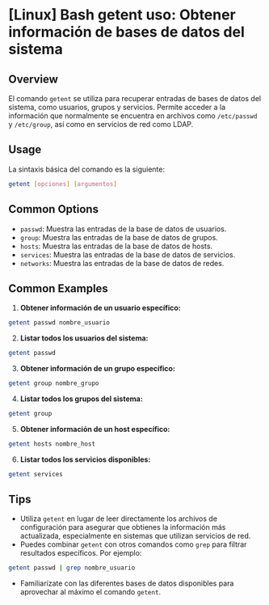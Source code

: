 # [Linux] Bash getent uso: Obtener información de bases de datos del sistema

## Overview
El comando `getent` se utiliza para recuperar entradas de bases de datos del sistema, como usuarios, grupos y servicios. Permite acceder a la información que normalmente se encuentra en archivos como `/etc/passwd` y `/etc/group`, así como en servicios de red como LDAP.

## Usage
La sintaxis básica del comando es la siguiente:

```bash
getent [opciones] [argumentos]
```

## Common Options
- `passwd`: Muestra las entradas de la base de datos de usuarios.
- `group`: Muestra las entradas de la base de datos de grupos.
- `hosts`: Muestra las entradas de la base de datos de hosts.
- `services`: Muestra las entradas de la base de datos de servicios.
- `networks`: Muestra las entradas de la base de datos de redes.

## Common Examples
1. **Obtener información de un usuario específico:**

```bash
getent passwd nombre_usuario
```

2. **Listar todos los usuarios del sistema:**

```bash
getent passwd
```

3. **Obtener información de un grupo específico:**

```bash
getent group nombre_grupo
```

4. **Listar todos los grupos del sistema:**

```bash
getent group
```

5. **Obtener información de un host específico:**

```bash
getent hosts nombre_host
```

6. **Listar todos los servicios disponibles:**

```bash
getent services
```

## Tips
- Utiliza `getent` en lugar de leer directamente los archivos de configuración para asegurar que obtienes la información más actualizada, especialmente en sistemas que utilizan servicios de red.
- Puedes combinar `getent` con otros comandos como `grep` para filtrar resultados específicos. Por ejemplo:

```bash
getent passwd | grep nombre_usuario
```

- Familiarízate con las diferentes bases de datos disponibles para aprovechar al máximo el comando `getent`.